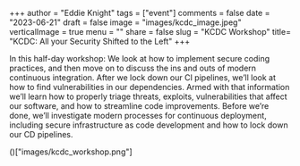 +++
author = "Eddie Knight"
tags = ["event"]
comments = false
date = "2023-06-21"
draft = false
image = "images/kcdc_image.jpeg"
verticalImage = true
menu = ""
share = false
slug = "KCDC Workshop"
title= "KCDC: All your Security Shifted to the Left"
+++

In this half-day workshop: We look at how to implement secure coding practices, and then move on to discuss the ins and outs of modern continuous integration. After we lock down our CI pipelines, we’ll look at how to find vulnerabilities in our dependencies. Armed with that information we’ll learn how to properly triage threats, exploits, vulnerabilities that affect our software, and how to streamline code improvements. Before we’re done, we’ll investigate modern processes for continuous deployment, including secure infrastructure as code development and how to lock down our CD pipelines.

()["images/kcdc_workshop.png"]